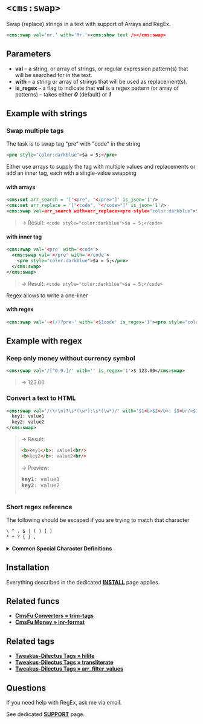 # `<cms:swap>`

Swap (replace) strings in a text with support of Arrays and RegEx.

```xml
<cms:swap val='mr.' with='Mr.'><cms:show text /></cms:swap>
```

## Parameters

* **val** – a string, or array of strings, or regular expression pattern(s) that will be searched for in the text.
* **with** – a string or array of strings that will be used as replacement(s).
* **is_regex** – a flag to indicate that **val** is a regex pattern (or array of patterns) – takes either ***0*** (default) or ***1***

## Example with strings

### Swap multiple tags

The task is to swap tag "pre" with "code" in the string

```html
<pre style="color:darkblue">$a = 5;</pre>
```

Either use arrays to supply the tag with multiple values and replacements or add an inner tag, each with a single-value swapping

#### with arrays

```xml
<cms:set arr_search = '["<pre", "</pre>"]' is_json='1'/>
<cms:set arr_replace = '["<code", "</code>"]' is_json='1'/>
<cms:swap val=arr_search with=arr_replace><pre style="color:darkblue">$a = 5;</pre></cms:swap>
```

> → Result:
> ```<code style="color:darkblue">$a = 5;</code>```

#### with inner tag

```xml
<cms:swap val='<pre' with='<code'>
  <cms:swap val='</pre' with='</code'>
    <pre style="color:darkblue">$a = 5;</pre>
  </cms:swap>
</cms:swap>
```

> → Result:
> ```<code style="color:darkblue">$a = 5;</code>```

Regex allows to write a one-liner

#### with regex

```xml
<cms:swap val='~<(/)?pre~' with='<$1code' is_regex='1'><pre style="color:darkblue">$a = 5;</pre></cms:swap>
```

## Example with regex

### Keep only money without currency symbol

```xml
<cms:swap val='/[^0-9.]/' with='' is_regex='1'>$ 123.00</cms:swap>
```

> → 123.00

### Convert a text to HTML

```xml
<cms:swap val='/(\r\n)?\s*(\w*):\s*(\w*)/' with='$1<b>$2</b>: $3<br/>$1' is_regex='1'>
  key1: value1
  key2: value2
</cms:swap>
```

> → Result:
> ```html
> <b>key1</b>: value1<br/>
> <b>key2</b>: value2<br/>
> ```
> → Preview:
> <pre>
> <b>key1</b>: value1
> <b>key2</b>: value2


### Short regex reference

The following should be escaped if you are trying to match that character

```txt
\ ^ . $ | ( ) [ ]
* + ? { } ,
```

<details><summary><strong>Common Special Character Definitions</strong></summary>

<pre>
\ Quote the next metacharacter
^ Match the beginning of the line
. Match any character (except newline)
$ Match the end of the line (or before newline at the end)
| Alternation
() Grouping
[] Character class
* Match 0 or more times
+ Match 1 or more times
? Match 1 or 0 times
{n} Match exactly n times
{n,} Match at least n times
{n,m} Match at least n but not more than m times

More Special Character Stuff

\t tab (HT, TAB)
\n newline (LF, NL)
\r return (CR)
\w Match a "word" character (alphanumeric plus "_")
\W Match a non-word character
\s Match a whitespace character
\S Match a non-whitespace character
\d Match a digit character
\D Match a non-digit character
\b Match a word boundary
\B Match a non-(word boundary)
</pre>

</details>

## Installation

Everything described in the dedicated [**INSTALL**](https://github.com/trendoman/Tweakus-Dilectus/blob/main/INSTALL.md) page applies.

## Related funcs

* **[CmsFu Converters » trim-tags](https://github.com/trendoman/Cms-Fu/tree/master/Converters/trim-tags)**
* **[CmsFu Money » inr-format](https://github.com/trendoman/Cms-Fu/tree/master/Money/inr-format)**

## Related tags

- [**Tweakus-Dilectus Tags » hilite**](https://github.com/trendoman/Tweakus-Dilectus/tree/main/anton.cms%40ya.ru__tags-new/hilite)
- [**Tweakus-Dilectus Tags » transliterate**](https://github.com/trendoman/Tweakus-Dilectus/tree/main/anton.cms%40ya.ru__tags-new/transliterate)
- [**Tweakus-Dilectus Tags » arr_filter_values**](https://github.com/trendoman/Tweakus-Dilectus/tree/main/anton.cms%40ya.ru__tags-new/arr_filter_values)

## Questions

If you need help with RegEx, ask me via email.

See dedicated [**SUPPORT**](https://github.com/trendoman/Tweakus-Dilectus/blob/main/SUPPORT.md) page.
